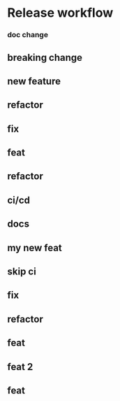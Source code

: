 # Release workflow #

### doc change ###

## breaking change ##

## new feature ##

## refactor ##

## fix ##

## feat ##

## refactor ##

## ci/cd ##

## docs ##

## my new feat ##

## skip ci ##

## fix ##

## refactor ##

## feat ##

## feat 2 ##

## feat ## 
